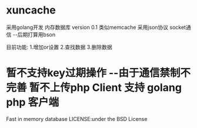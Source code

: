 xuncache
========
采用golang开发 内存数据库
version 0.1
类似memcache
采用json协议 socket通信 --后期打算用bson

目前功能:
1.增加or设置
2.查找数据
3.删除数据

暂不支持key过期操作
--由于通信禁制不完善 暂不上传php Client
支持 golang php 客户端
========
Fast in memory database
LICENSE:under the BSD License
